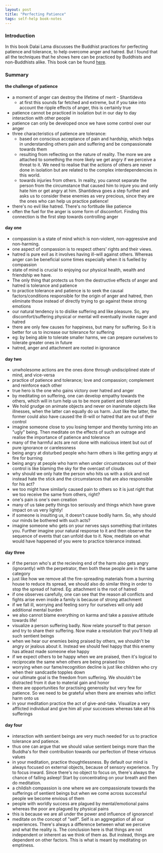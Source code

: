 ```yaml
---
layout: post
title: "Perfecting Patience"
tags: self-help book-notes
---
```


### Introduction
In this book Dalai Lama discusses the Buddhist practices for perfecting patience
and tolerance, to help overcome anger and hatred. But I found that all the
techniques that he shows here can be practiced by Buddhists and non-Buddhists
alike. This book can be found
[here](https://www.penguinrandomhouse.com/books/576117/perfecting-patience-by-the-dalai-lama-translated-by-thupten-jinpa/).

### Summary
#### the challenge of patience
- a moment of anger can destroy the lifetime of merit - Shantideva
  - at first this sounds far fetched and extreme, but if you take into account
    the ripple effects of anger, this is certainly true
- patience cannot be practiced in isolation but in our day to day interaction
  with other people
- patience can only be developed once we have some control over our anger
- three characteristics of patience are tolerance:
  - based on conscious acceptance of pain and hardship, which helps in
    understanding others pain and suffering and be compassionate towards them
  - resulting from reflecting on the nature of reality. The more we are attached
    to something the more likely we get angry if we perceive a threat to it. We
    need to realise that the actions of others are never done in isolation but
    are related to the complex interdependencies in this world.
  - towards injuries from others. In reality, you cannot separate the person
    from the circumstance that caused him to injure you and only hate him or get
    angry at him. Shantideva goes a step further and asks us to consider these
    enemies as very precious, since they are the ones who can help us practice
    patience!
- there's no evil like hatred. There's no fortitude like patience
- often the fuel for the anger is some form of discomfort. Finding this
  connection is the first step towards controlling anger

#### day one
- compassion is a state of mind which is non-violent, non-aggressive and
  non-harming.
- one aspect of compassion is to respect others' rights and their views.
- hatred is pure evil as it involves having ill-will against others. Whereas
  anger can be beneficial some times especially when it is fuelled by compassion
- state of mind is crucial to enjoying our physical health, wealth and
  friendship we have.
- The only thing that protects us from the destructive effects of anger and
  hatred is tolerance and patience
- to practice tolerance and patience is to seek the causal factors/conditions
  responsible for the origin of anger and hatred, then eliminate those instead
  of directly trying to go against these strong emotions
- our natural tendency is to dislike suffering and like pleasure. So, any
  discomfort/suffering physical or mental will eventually invoke nager and
  hatred
- there are only few causes for happiness, but many for suffering. So it is
  better for us to increase our tolerance for suffering
- eg: by being able to tolerate smaller harms, we can prepare ourselves to
  tolerate greater ones in future
- hatred, anger and attachment are rooted in ignorance

#### day two
- unwholesome actions are the ones done through undisciplined state of mind, and
  vice-versa
- practice of patience and tolerance; love and compassion; complement and
  reinforce each other
- true hero is the one who gains victory over hatred and anger
- by meditating on suffering, one can develop empathy towards the others, which
  will in turn help us to be more patient and tolerant
- We hold grudge on animate objects and never on inanimate objects like
  illnesses, when the latter can equally do us harm. Just like the latter, the
  former could also have caused the ill-will or hatred that are out of their
  control
- imagine someone close to you losing temper and thereby turning into an "ugly"
  being. Then meditate on the effects of such an outrage and realise the
  importance of patience and tolerance
- many of the harmful acts are not done with malicious intent but out of pure
  ignorance or carelessness
- being angry at disturbed people who harm others is like getting angry at fire
  for burning
- being angry at people who harm when under circumstances out of their control
  is like blaming the sky for the overcast of clouds
- why should we only hate the person who hits us with a stick and not instead
  hate the stick and the circumstances that are also responsible for his act?
- we too might have similarly caused pain to others so it is just right that we
  too receive the same from others, right?
- one's pain is one's own creation
- many of us take petty things too seriously and things which have grave impact
  on us very lightly!
- if someone is insulting us, it doesn't cause bodily harm. So, why should our
  minds be bothered with such acts?
- imagine someone who gets on your nerves says something that irritates you.
  Further imagine your natural response to it and then observe the sequence of
  events that can unfold due to it. Now, meditate on what would have happened of
  you were to practice tolerance instead.

#### day three
- if the person who's at the recieving end of the harm also gets angry
  (ignorantly) with the perpetrator, then both these people are in the same
  category
- just like how we remove all the fire-spreading materials from a burning house
  to reduce its spread, we should also do similar thing in order to stop the
  spread of hatred. Eg: attachment is the root of hatred
- if one observes carefully, one can see that the reason all conflicts and
  fights arise even inside a family is because of strong attachment
- if we fall ill, worrying and feeling sorry for ourselves will only add
  additional mental burden
- we also cannot blame everything on karma and take a passive attitude towards
  life!
- visualize a person suffering badly. Now relate yourself to that person and try
  to share their suffering. Now make a resolution that you'll help all such
  sentient beings
- when we hear our enemies being praised by others, we shouldn't be angry or
  jealous about it. Instead we should feel happy that this enemy has atleast
  made someone else happy
- if we expect others to be happy when we are praised, then it's logical to
  reciprocate the same when others are being praised too
- worrying when our fame/recognition decline is just like children who cry when
  their sandcastle topples down
- our ultimate goal is the freedom from suffering. We shouldn't be distracted
  from it due to material gain and honor
- there are opportunities for practising generosity but very few for patience.
  So we need to be grateful when there are enemies who inflict harm onto us
- in your meditation practice the act of give-and-take. Visualize a very
  afflicted individual and give him all your successes whereas take all his
  sufferings

#### day four
- interaction with sentient beings are very much needed for us to practice
  tolerance and patience.
- thus one can argue that we should value sentient beings more than the Buddha's
  for their contribution towards our perfection of these virtuous values
- in your meditation, practice thoughtlessness. By default our mind is always
  focused on external objects, because of sensory experience. Try to focus
  inward. Since there's no object to focus on, there's always the chance of
  falling asleep! Start by concentrating on your breath and then do meditation.
- a childish compassion is one where we are compassionate towards the sufferings
  of sentient beings but when we come across successful people we become envious
  of them
- people with worldly success are plagued by mental/emotional pains whereas the
  poor are plagued by physical pains
- this is because we are all under the power and influence of ignorance!
- meditate on the concept of "self". Self is an aggregation of all our
  experiences. There's always a difference between what we perceive and what the
  reality is. The conclusion here is that things are not independent or inherent
  as we think of them as. But instead, things are dependent on other factors.
  This is what is meant by meditating on emptiness.
